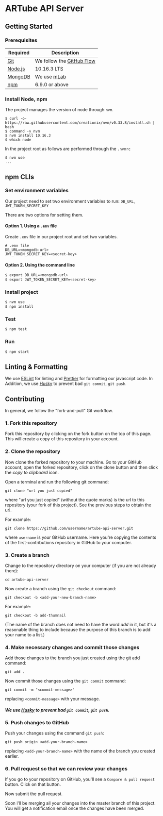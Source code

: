 # ARTube API Server

## Getting Started

### Prerequisites

| Required                            | Description                                                               |
| ----------------------------------- | ------------------------------------------------------------------------- |
| [Git](https://git-scm.com/)         | We follow the [GitHub Flow](https://guides.github.com/introduction/flow/) |
| [Node.js](nodejs.org)               | 10.16.3 LTS                                                               |
| [MongoDB](https://www.mongodb.com/) | We use [mLab](https://mlab.com/)                                          |
| [npm](https://www.npmjs.com/)       | 6.9.0 or above                                                            |

### Install Node, npm

The project manages the version of node through `nvm`.

```
$ curl -o- https://raw.githubusercontent.com/creationix/nvm/v0.33.8/install.sh | bash
$ command -v nvm
$ nvm install 10.16.3
$ which node
```

In the project root as follows are performed through the `.nvmrc`

```
$ nvm use
...
```

## npm CLIs

### Set environment variables

Our project need to set two environment variables to run: `DB_URL`, `JWT_TOKEN_SECRET_KEY`

There are two options for setting them.

#### Option 1. Using a `.env` file

Create `.env` file in our project root and set two variables.

```
# .env file
DB_URL=<mongodb-url>
JWT_TOKEN_SECRET_KEY=<secret-key>
```

#### Option 2. Using the command line

```bash
$ export DB_URL=<mongodb-url>
$ export JWT_TOKEN_SECRET_KEY=<secret-key>
```

### Install project

```bash
$ nvm use
$ npm install
```

### Test

```bash
$ npm test
```

### Run

```bash
$ npm start
```

## Linting & Formatting

We use [ESLint](https://eslint.org/) for linting and [Prettier](https://prettier.io/) for formatting our javascript code. In Addition, we use [Husky](https://www.npmjs.com/package/husky) to prevent bad `git commit`, `git push`.

## Contributing

In general, we follow the "fork-and-pull" Git workflow.

### 1. Fork this repository

Fork this repository by clicking on the fork button on the top of this page.
This will create a copy of this repository in your account.

### 2. Clone the repository

Now clone the forked repository to your machine. Go to your GitHub account, open the forked repository, click on the clone button and then click the _copy to clipboard_ icon.

Open a terminal and run the following git command:

```
git clone "url you just copied"
```

where "url you just copied" (without the quote marks) is the url to this repository (your fork of this project). See the previous steps to obtain the url.

For example:

```
git clone https://github.com/username/artube-api-server.git
```

where `username` is your GitHub username. Here you're copying the contents of the first-contributions repository in GitHub to your computer.

### 3. Create a branch

Change to the repository directory on your computer (if you are not already there):

```
cd artube-api-server
```

Now create a branch using the `git checkout` command:

```
git checkout -b <add-your-new-branch-name>
```

For example:

```
git checkout -b add-thumnail
```

(The name of the branch does not need to have the word _add_ in it, but it's a reasonable thing to include because the purpose of this branch is to add your name to a list.)

### 4. Make necessary changes and commit those changes

Add those changes to the branch you just created using the git add command:

```
git add .
```

Now commit those changes using the `git commit` command:

```
git commit -m "<commit-message>"
```

replacing `<commit-message>` with your message.

#### _We use [Husky](https://www.npmjs.com/package/husky) to prevent bad `git commit`, `git push`._

### 5. Push changes to GitHub

Push your changes using the command `git push`:

```
git push origin <add-your-branch-name>
```

replacing `<add-your-branch-name>` with the name of the branch you created earlier.

### 6. Pull request so that we can review your changes

If you go to your repository on GitHub, you'll see a `Compare & pull request` button. Click on that button.

Now submit the pull request.

Soon I'll be merging all your changes into the master branch of this project. You will get a notification email once the changes have been merged.
